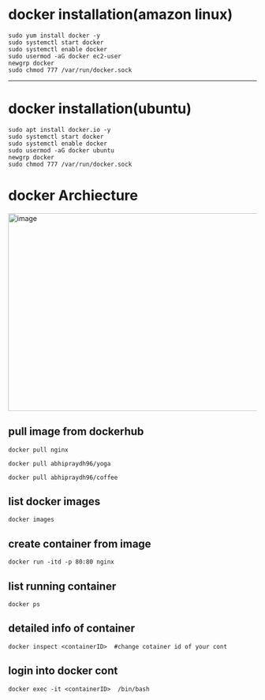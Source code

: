 # docker installation(amazon linux)
````
sudo yum install docker -y
sudo systemctl start docker
sudo systemctl enable docker
sudo usermod -aG docker ec2-user
newgrp docker
sudo chmod 777 /var/run/docker.sock
````
---
# docker installation(ubuntu)
````
sudo apt install docker.io -y
sudo systemctl start docker
sudo systemctl enable docker
sudo usermod -aG docker ubuntu
newgrp docker
sudo chmod 777 /var/run/docker.sock
````
# docker Archiecture
<img width="801" height="401" alt="image" src="https://github.com/user-attachments/assets/788f894f-bc58-480c-b327-e577161813f9" />

## pull image from dockerhub
````
docker pull nginx
````
````
docker pull abhipraydh96/yoga
````
````
docker pull abhipraydh96/coffee
````
## list docker images
````
docker images
````
## create container from image
````
docker run -itd -p 80:80 nginx
````
## list running container
````
docker ps
````
## detailed info of container
````
docker inspect <containerID>  #change cotainer id of your cont
````
## login into docker cont
````
docker exec -it <containerID>  /bin/bash
````

